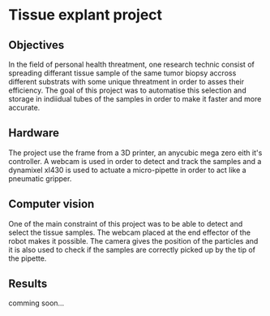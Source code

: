 # Tissue explant project

## Objectives
In the field of personal health threatment, one research technic consist of spreading differant tissue sample of the same tumor biopsy accross different substrats with some unique threatment in order to asses their efficiency. The goal of this project was to automatise this selection and storage in indiidual tubes of the samples in order to make it faster and more accurate.

## Hardware
The project use the frame from a 3D printer, an anycubic mega zero eith it's controller. A webcam is used in order to detect and track the samples and a dynamixel xl430 is used to actuate a micro-pipette in order to act like a pneumatic gripper.

## Computer vision
One of the main constraint of this project was to be able to detect and select the tissue samples. The webcam placed at the end effector of the robot makes it possible. The camera gives the position of the particles and it is also used to check if the samples are correctly picked up by the tip of the pipette.

## Results 
comming soon...
